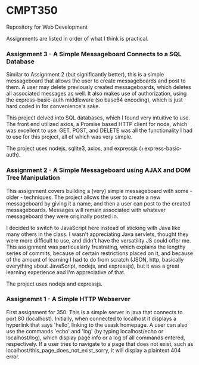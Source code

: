 # CMPT350

Repository for Web Development

Assignments are listed in order of what I think is practical.

### Assignment 3 - A Simple Messageboard Connects to a SQL Database

Similar to Assignment 2 (but significantly better), this is a simple messageboard that allows the user to create messageboards and post to them. A user may delete previously created messageboards, which deletes all associated messages as well. It also makes use of authorization, using the express-basic-auth middleware (so base64 encoding), which is just hard coded in for convenience's sake.

This project delved into SQL databases, which I found very intuitive to use. The front end utilized axios, a Promise based HTTP client for node, which was excellent to use. GET, POST, and DELETE was all the functionality I had to use for this project, all of which was very simple.

The project uses nodejs, sqlite3, axios, and expressjs (+express-basic-auth).

### Assignment 2 - A Simple Messageboard using AJAX and DOM Tree Manipulation

This assignment covers building a (very) simple messageboard with some - older - techniques. The project allows the user to create a new messageboard by giving it a name, and then a user can post to the created messageboards. Messages will remain associated with whatever messageboard they were originally posted in.

I decided to switch to JavaScript here instead of sticking with Java like many others in the class. I wasn't appreciating Java servlets, thought they were more difficult to use, and didn't have the versatility JS could offer me. This assignment was particualarly frustrating, which explains the lengthy series of commits, because of certain restrictions placed on it, and because of the amount of learning I had to do from scratch (JSON, http, basically everything about JavaScript, nodejs, and expressjs), but it was a great learning experience and I'm appreciative of that.

The project uses nodejs and expressjs.

### Assignemnt 1 - A Simple HTTP Webserver

First assignment for 350. This is a simple server in java that connects to port 80 (localhost). Initially, when connected to localhost it displays a hyperlink that says 'hello', linking to the usask homepage. A user can also use the commands 'echo' and 'log' (by typing localhost/echo or localhost/log), which display page info or a log of all commands entered, respectively. If a user tries to navigate to a page that does not exist, such as localhost/this_page_does_not_exist_sorry, it will display a plaintext 404 error.
